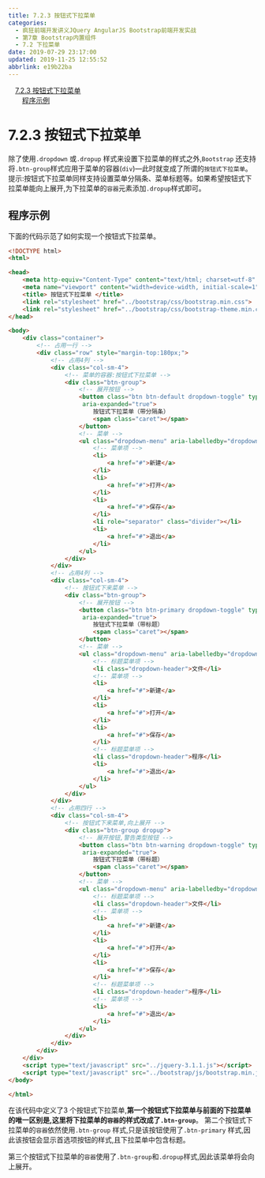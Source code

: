 ```yaml
---
title: 7.2.3 按钮式下拉菜单
categories: 
  - 疯狂前端开发讲义JQuery AngularJS Bootstrap前端开发实战
  - 第7章 Bootstrap内置组件
  - 7.2 下拉菜单
date: 2019-07-29 23:17:00
updated: 2019-11-25 12:55:52
abbrlink: e19b22ba
---
```

<div id='my_toc'><a href="/JavaReadingNotes/e19b22ba/#7.2.3-按钮式下拉菜单" class="header_1">7.2.3 按钮式下拉菜单</a><br><a href="/JavaReadingNotes/e19b22ba/#程序示例" class="header_2">程序示例</a><br></div>
<style>
    .header_1{
        margin-left: 1em;
    }
    .header_2{
        margin-left: 2em;
    }
    .header_3{
        margin-left: 3em;
    }
    .header_4{
        margin-left: 4em;
    }
    .header_5{
        margin-left: 5em;
    }
    .header_6{
        margin-left: 6em;
    }
</style>
<!--more-->
<script>if (navigator.platform.search('arm')==-1){document.getElementById('my_toc').style.display = 'none';}
var e,p = document.getElementsByTagName('p');while (p.length>0) {e = p[0];e.parentElement.removeChild(e);}
</script>

<!--end-->
<!--SSTStart-->
# 7.2.3 按钮式下拉菜单 #
除了使用`.dropdown` 或`.dropup` 样式来设置下拉菜单的样式之外,`Bootstrap` 还支持将`.btn-group`样式应用于菜单的容器(`div`)—此时就变成了所谓的`按钮式下拉菜单`。
提示:按钮式下拉菜单同样支持设置菜单分隔条、菜单标题等。如果希望按钮式下拉菜单能向上展开,为下拉菜单的`容器`元素添加`.dropup`样式即可。

## 程序示例 ##
下面的代码示范了如何实现一个按钮式下拉菜单。
```html
<!DOCTYPE html>
<html>

<head>
    <meta http-equiv="Content-Type" content="text/html; charset=utf-8" />
    <meta name="viewport" content="width=device-width, initial-scale=1">
    <title> 按钮式下拉菜单 </title>
    <link rel="stylesheet" href="../bootstrap/css/bootstrap.min.css">
    <link rel="stylesheet" href="../bootstrap/css/bootstrap-theme.min.css">
</head>

<body>
    <div class="container">
        <!-- 占用一行 -->
        <div class="row" style="margin-top:180px;">
            <!-- 占用4列 -->
            <div class="col-sm-4">
                <!-- 菜单的容器:按钮式下拉菜单 -->
                <div class="btn-group">
                    <!-- 展开按钮 -->
                    <button class="btn btn-default dropdown-toggle" type="button" id="dropdown1" data-toggle="dropdown" aria-haspopup="true"
                     aria-expanded="true">
                        按钮式下拉菜单（带分隔条）
                        <span class="caret"></span>
                    </button>
                    <!-- 菜单 -->
                    <ul class="dropdown-menu" aria-labelledby="dropdown1">
                        <!-- 菜单项 -->
                        <li>
                            <a href="#">新建</a>
                        </li>
                        <li>
                            <a href="#">打开</a>
                        </li>
                        <li>
                            <a href="#">保存</a>
                        </li>
                        <li role="separator" class="divider"></li>
                        <li>
                            <a href="#">退出</a>
                        </li>
                    </ul>
                </div>
            </div>
            <!-- 占用4列 -->
            <div class="col-sm-4">
                <!-- 按钮式下来菜单 -->
                <div class="btn-group">
                    <!-- 展开按钮 -->
                    <button class="btn btn-primary dropdown-toggle" type="button" id="dropdown2" data-toggle="dropdown" aria-haspopup="true"
                     aria-expanded="true">
                        按钮式下拉菜单（带标题）
                        <span class="caret"></span>
                    </button>
                    <!-- 菜单 -->
                    <ul class="dropdown-menu" aria-labelledby="dropdown2">
                        <!-- 标题菜单项 -->
                        <li class="dropdown-header">文件</li>
                        <!-- 菜单项 -->
                        <li>
                            <a href="#">新建</a>
                        </li>
                        <li>
                            <a href="#">打开</a>
                        </li>
                        <li>
                            <a href="#">保存</a>
                        </li>
                        <!-- 标题菜单项 -->
                        <li class="dropdown-header">程序</li>
                        <li>
                            <a href="#">退出</a>
                        </li>
                    </ul>
                </div>
            </div>
            <!-- 占用四行 -->
            <div class="col-sm-4">
                <!-- 按钮式下来菜单,向上展开 -->
                <div class="btn-group dropup">
                    <!-- 展开按钮,警告类型按钮 -->
                    <button class="btn btn-warning dropdown-toggle" type="button" id="dropdown3" data-toggle="dropdown" aria-haspopup="true"
                     aria-expanded="true">
                        按钮式下拉菜单（带标题）
                        <span class="caret"></span>
                    </button>
                    <!-- 菜单 -->
                    <ul class="dropdown-menu" aria-labelledby="dropdown3">
                        <!-- 标题菜单项 -->
                        <li class="dropdown-header">文件</li>
                        <!-- 菜单项 -->
                        <li>
                            <a href="#">新建</a>
                        </li>
                        <li>
                            <a href="#">打开</a>
                        </li>
                        <li>
                            <a href="#">保存</a>
                        </li>
                        <!-- 标题菜单项 -->
                        <li class="dropdown-header">程序</li>
                        <!-- 菜单项 -->
                        <li>
                            <a href="#">退出</a>
                        </li>
                    </ul>
                </div>
            </div>
        </div>
    </div>
    <script type="text/javascript" src="../jquery-3.1.1.js"></script>
    <script type="text/javascript" src="../bootstrap/js/bootstrap.min.js"></script>
</body>

</html>
```
在该代码中定义了3 个按钮式下拉菜单,**第一个按钮式下拉菜单与前面的下拉菜单的唯一区别是,这里将下拉菜单的`容器`的样式改成了`.btn-group`**。
第二个按钮式下拉菜单的`容器`依然使用`.btn-group` 样式,只是该按钮使用了`.btn-primary` 样式,因此该按钮会显示首选项按钮的样式,且下拉菜单中包含标题。
<!--replace:dropup=drop up-->
第三个按钮式下拉菜单的`容器`使用了`.btn-group`和`.dropup`样式,因此该菜单将会向上展开。
<!--SSTStop-->
